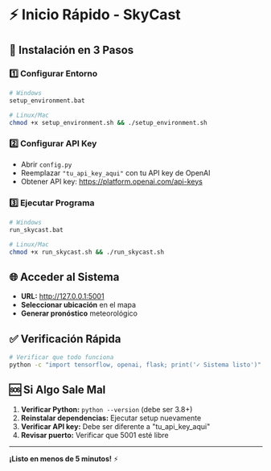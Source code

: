 # ⚡ Inicio Rápido - SkyCast

## 🚀 Instalación en 3 Pasos

### **1️⃣ Configurar Entorno**
```bash
# Windows
setup_environment.bat

# Linux/Mac
chmod +x setup_environment.sh && ./setup_environment.sh
```

### **2️⃣ Configurar API Key**
- Abrir `config.py`
- Reemplazar `"tu_api_key_aqui"` con tu API key de OpenAI
- Obtener API key: https://platform.openai.com/api-keys

### **3️⃣ Ejecutar Programa**
```bash
# Windows
run_skycast.bat

# Linux/Mac
chmod +x run_skycast.sh && ./run_skycast.sh
```

## 🌐 Acceder al Sistema
- **URL:** http://127.0.0.1:5001
- **Seleccionar ubicación** en el mapa
- **Generar pronóstico** meteorológico

## ✅ Verificación Rápida
```bash
# Verificar que todo funciona
python -c "import tensorflow, openai, flask; print('✓ Sistema listo')"
```

## 🆘 Si Algo Sale Mal
1. **Verificar Python:** `python --version` (debe ser 3.8+)
2. **Reinstalar dependencias:** Ejecutar setup nuevamente
3. **Verificar API key:** Debe ser diferente a "tu_api_key_aqui"
4. **Revisar puerto:** Verificar que 5001 esté libre

---
**¡Listo en menos de 5 minutos!** ⚡
